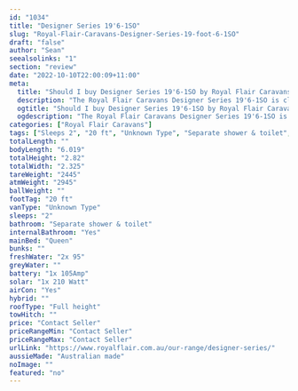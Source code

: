 ```yaml
---
id: "1034"
title: "Designer Series 19'6-1SO"
slug: "Royal-Flair-Caravans-Designer-Series-19-foot-6-1SO"
draft: "false"
author: "Sean"
seealsolinks: "1"
section: "review"
date: "2022-10-10T22:00:09+11:00"
meta:
  title: "Should I buy Designer Series 19'6-1SO by Royal Flair Caravans?"
  description: "The Royal Flair Caravans Designer Series 19'6-1SO is classed as Unknown Type, and sleeps 2 people. It is Australian made and comes in at 20 ft. It generally has Separate shower & toilet."
  ogtitle: "Should I buy Designer Series 19'6-1SO by Royal Flair Caravans?"
  ogdescription: "The Royal Flair Caravans Designer Series 19'6-1SO is classed as Unknown Type, and sleeps 2 people. It is Australian made and comes in at 20 ft. It generally has Separate shower & toilet."
categories: ["Royal Flair Caravans"]
tags: ["Sleeps 2", "20 ft", "Unknown Type", "Separate shower & toilet", "Full height", "Price Unknown", "Australian made"]
totalLength: ""
bodyLength: "6.019"
totalHeight: "2.82"
totalWidth: "2.325"
tareWeight: "2445"
atmWeight: "2945"
ballWeight: ""
footTag: "20 ft"
vanType: "Unknown Type"
sleeps: "2"
bathroom: "Separate shower & toilet"
internalBathroom: "Yes"
mainBed: "Queen"
bunks: ""
freshWater: "2x 95"
greyWater: ""
battery: "1x 105Amp"
solar: "1x 210 Watt"
airCon: "Yes"
hybrid: ""
roofType: "Full height"
towHitch: ""
price: "Contact Seller"
priceRangeMin: "Contact Seller"
priceRangeMax: "Contact Seller"
urlLink: "https://www.royalflair.com.au/our-range/designer-series/"
aussieMade: "Australian made"
noImage: ""
featured: "no"
---
```

